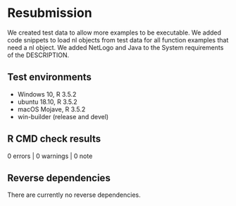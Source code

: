 # Resubmission

We created test data to allow more examples to be executable.
We added code snippets to load nl objects from test data for all function examples that need a nl object.
We added NetLogo and Java to the System requirements of the DESCRIPTION.

## Test environments
* Windows 10, R 3.5.2
* ubuntu 18.10, R 3.5.2
* macOS Mojave, R 3.5.2
* win-builder (release and devel)

## R CMD check results

0 errors | 0 warnings | 0 note

## Reverse dependencies

There are currently no reverse dependencies.
